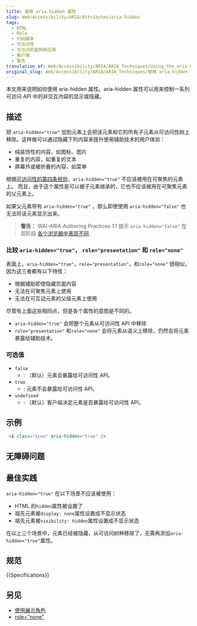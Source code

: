 ```yaml
---
title: 使用 aria-hidden 属性
slug: Web/Accessibility/ARIA/Attributes/aria-hidden
tags:
  - HTML
  - Rôle
  - 代码脚本
  - 可访问性
  - 可访问的富网络应用
  - 客户端
  - 警告
translation_of: Web/Accessibility/ARIA/ARIA_Techniques/Using_the_aria-hidden_attribute
original_slug: Web/Accessibility/ARIA/ARIA_Techniques/使用 aria-hidden 属性
---
```

本文用来说明如何使用 aria-hidden 属性。aria-hidden 属性可以用来控制一系列可访问 API 中的非交互内容的显示或隐藏。

## 描述

把 `aria-hidden="true"` 加到元素上会把该元素和它的所有子元素从可访问性树上移除。这样做可以通过隐藏下列内容来提升使用辅助技术的用户体验：

- 纯装饰性的内容，如图标、图片
- 重复的内容，如重复的文本
- 屏幕外或被折叠的内容，如菜单

根据[可访问性的第四条规则](https://www.w3.org/TR/using-aria/#fourth)，`aria-hidden="true"` 不应该被用在可聚焦的元素上。 而且，由于这个属性是可以被子元素继承的，它也不应该被用在可聚焦元素的父元素上。

如果父元素带有 `aria-hidden="true"` ，那么即使使用 `aria-hidden="false"` 也无法将该元素显示出来。

> **警告：** WAI-ARIA Authoring Practices 1.1 提示 `aria-hidden="false"` 在现阶段 [各个浏览器中表现不同](https://www.w3.org/TR/wai-aria-1.1/#aria-hidden).

### 比较 `aria-hidden="true"`， `role="presentation"` 和 `role="none"`

表面上，`aria-hidden="true"`，`role="presentation"`，和`role="none"` 很相似，因为这三者都有以下特性：

- 根据辅助即使隐藏页面内容
- 无法在可聚焦元素上使用
- 无法在可互动元素的父级元素上使用

尽管有上面这些相同点，但是各个属性的意图是不同的。

- `aria-hidden="true"` 会把整个元素从可访问性 API 中移除
- `role="presentation"` 和`role="none"` 会将元素从语义上移除，仍然会将元素暴露给辅助技术。

### 可选值

- `false`
  - : （默认）元素会暴露给可访问性 API。
- `true`
  - : 元素不会暴露给可访问性 API。
- `undefined`
  - : （默认）客户端决定元素是否暴露给可访问性 API。

## 示例

```html
 <i class="icon" aria-hidden="true" />

```

## 无障碍问题

## 最佳实践

`aria-hidden="true"` 在以下场景不应该被使用：

- HTML 的`hidden`属性被设置了
- 祖先元素被`display: none`属性设置成不显示状态
- 祖先元素被`visibility: hidden`属性设置成不显示状态

在以上三个场景中，元素已经被隐藏，从可访问树种移除了，无需再添加`aria-hidden="true"`属性。

## 规范

{{Specifications}}

## 另见

- [使用展示角色](/en-US/docs/Web/Accessibility/ARIA/ARIA_Techniques/Using_the_presentation_role)
- [role="none"](/en-US/docs/Web/Accessibility/ARIA/ARIA_Techniques/Using_the_none_role)

